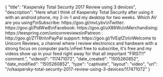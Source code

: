 {
    "title": "Kaspersky Total Security 2017 Review using 3 devices",
    "description": "Here what I think of Kaspersky Total Security after using it with an android phone, my 2-in-1 and my desktop for two weeks. Which AV are you using?\nSubscribe: https:\/\/goo.gl\/mvLybv\nTwitter: https:\/\/goo.gl\/PidWw8\nFacebook: https:\/\/goo.gl\/uX86Wu\nMerchandising: https:\/\/teespring.com\/unicornreviews\nPatreon : http:\/\/goo.gl\/Z1T6tn\nPayPal support: https:\/\/goo.gl\/1VEqfZ\n\nWelcome to Unicorn Reviews, a channel where I review electronics and hardware with a strong focus on computer parts.\nFeel free to subscribe, it's free and my videos show up in your feed right away for that all important \"FIRST!!\" comment.",
    "videoid": "117471072",
    "date_created": "1505260852",
    "date_modified": "1505260852",
    "type": "captivate",
    "layout": "video",
    "url": "\/v\/kaspersky-total-security-2017-review-using-3-devices\/117471072"
}